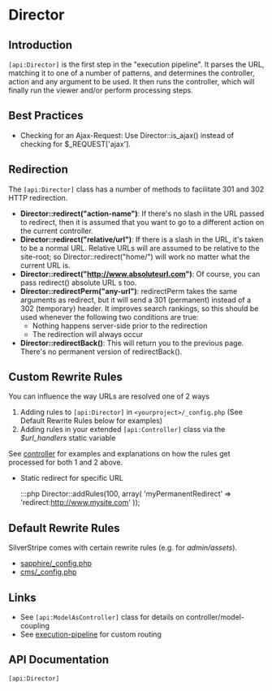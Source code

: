 # Director

## Introduction

`[api:Director]` is the first step in the "execution pipeline". It parses the URL, matching it to one of a number of patterns,
and determines the controller, action and any argument to be used. It then runs the controller, which will finally run
the viewer and/or perform processing steps.

## Best Practices

*  Checking for an Ajax-Request: Use Director::is_ajax() instead of checking for $_REQUEST['ajax'].

## Redirection

The `[api:Director]` class has a number of methods to facilitate 301 and 302 HTTP redirection.

*  **Director::redirect("action-name")**: If there's no slash in the URL passed to redirect, then it is assumed that you
want to go to a different action on the current controller.
*  **Director::redirect("relative/url")**: If there is a slash in the URL, it's taken to be a normal URL.  Relative URLs
will are assumed to be relative to the site-root; so Director::redirect("home/") will work no matter what the current
URL is.
*  **Director::redirect("http://www.absoluteurl.com")**: Of course, you can pass redirect() absolute URL s too.
*  **Director::redirectPerm("any-url")**: redirectPerm takes the same arguments as redirect, but it will send a 301
(permanent) instead of a 302 (temporary) header.  It improves search rankings, so this should be used whenever the
following two conditions are true:
    * Nothing happens server-side prior to the redirection
    * The redirection will always occur
*  **Director::redirectBack()**: This will return you to the previous page.  There's no permanent version of
redirectBack().


## Custom Rewrite Rules

You can influence the way URLs are resolved one of 2 ways

1.  Adding rules to `[api:Director]` in `<yourproject>/_config.php` (See Default Rewrite Rules below for examples)
2.  Adding rules in your extended `[api:Controller]` class via the *$url_handlers* static variable 

See [controller](/topics/controller) for examples and explanations on how the rules get processed for both 1 and 2 above. 

*  Static redirect for specific URL

	:::php
	Director::addRules(100, array(
	'myPermanentRedirect' => 'redirect:http://www.mysite.com'
	));


## Default Rewrite Rules

SilverStripe comes with certain rewrite rules (e.g. for *admin/assets*).

*  [sapphire/_config.php](http://open.silverstripe.org/browser/modules/sapphire/trunk/_config.php)
*  [cms/_config.php](http://open.silverstripe.org/browser/modules/cms/trunk/_config.php)


## Links

*  See `[api:ModelAsController]` class for details on controller/model-coupling
*  See [execution-pipeline](/reference/execution-pipeline) for custom routing

## API Documentation
`[api:Director]`
